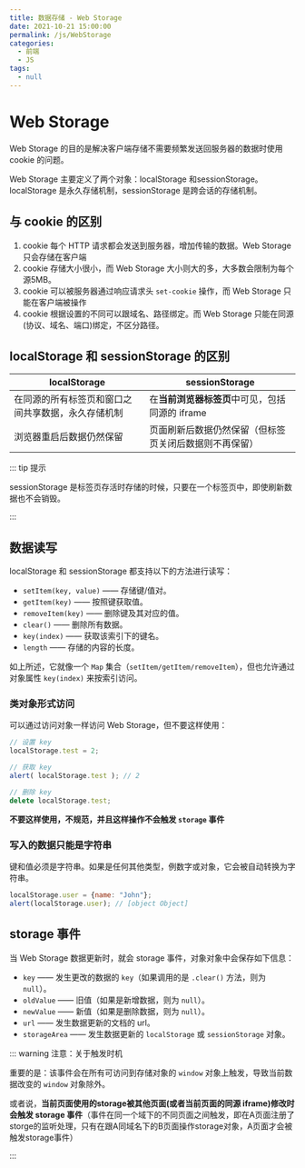```yaml
---
title: 数据存储 - Web Storage
date: 2021-10-21 15:00:00
permalink: /js/WebStorage
categories:
  - 前端
  - JS
tags:
  - null
---
```


# Web Storage

Web Storage 的目的是解决客户端存储不需要频繁发送回服务器的数据时使用cookie 的问题。

Web Storage 主要定义了两个对象：localStorage 和sessionStorage。localStorage 是永久存储机制，sessionStorage 是跨会话的存储机制。

## 与 cookie 的区别

1. cookie 每个 HTTP 请求都会发送到服务器，增加传输的数据。Web Storage 只会存储在客户端
2. cookie 存储大小很小，而 Web Storage 大小则大的多，大多数会限制为每个源5MB。
3. cookie 可以被服务器通过响应请求头 `set-cookie` 操作，而 Web Storage 只能在客户端被操作
4. cookie 根据设置的不同可以跟域名、路径绑定。而 Web Storage 只能在同源(协议、域名、端口)绑定，不区分路径。

## localStorage 和 sessionStorage 的区别

| **localStorage**                                   | **sessionStorage**                                     |
| -------------------------------------------------- | ------------------------------------------------------ |
| 在同源的所有标签页和窗口之间共享数据，永久存储机制 | 在**当前浏览器标签页**中可见，包括同源的 iframe        |
| 浏览器重启后数据仍然保留                           | 页面刷新后数据仍然保留（但标签页关闭后数据则不再保留） |

::: tip 提示

sessionStorage 是标签页存活时存储的时候，只要在一个标签页中，即使刷新数据也不会销毁。

:::

## 数据读写

localStorage 和 sessionStorage 都支持以下的方法进行读写：

- `setItem(key, value)` —— 存储键/值对。
- `getItem(key)` —— 按照键获取值。
- `removeItem(key)` —— 删除键及其对应的值。
- `clear()` —— 删除所有数据。
- `key(index)` —— 获取该索引下的键名。
- `length` —— 存储的内容的长度。

如上所述，它就像一个 `Map` 集合（`setItem/getItem/removeItem`），但也允许通过对象属性 `key(index)` 来按索引访问。

### 类对象形式访问

可以通过访问对象一样访问 Web Storage，但不要这样使用：

```js
// 设置 key
localStorage.test = 2;

// 获取 key
alert( localStorage.test ); // 2

// 删除 key
delete localStorage.test;
```

**不要这样使用，不规范，并且这样操作不会触发 `storage` 事件** 

### 写入的数据只能是字符串

键和值必须是字符串。如果是任何其他类型，例数字或对象，它会被自动转换为字符串。

```js
localStorage.user = {name: "John"};
alert(localStorage.user); // [object Object]
```

## storage 事件

当 Web Storage 数据更新时，就会 storage 事件，对象对象中会保存如下信息：

- `key` —— 发生更改的数据的 `key`（如果调用的是 `.clear()` 方法，则为 `null`）。
- `oldValue` —— 旧值（如果是新增数据，则为 `null`）。
- `newValue` —— 新值（如果是删除数据，则为 `null`）。
- `url` —— 发生数据更新的文档的 url。
- `storageArea` —— 发生数据更新的 `localStorage` 或 `sessionStorage` 对象。

::: warning 注意：关于触发时机

重要的是：该事件会在所有可访问到存储对象的 `window` 对象上触发，导致当前数据改变的 `window` 对象除外。

或者说，**当前页面使用的storage被其他页面(或者当前页面的同源 iframe)修改时会触发 storage 事件**（事件在同一个域下的不同页面之间触发，即在A页面注册了storge的监听处理，只有在跟A同域名下的B页面操作storage对象，A页面才会被触发storage事件）

:::

